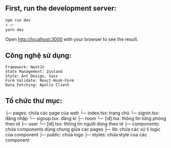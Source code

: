 ## First, run the development server:
```bash
npm run dev
# or
yarn dev
```
Open [http://localhost:3000](http://localhost:3000) with your browser to see the result.

## Công nghệ sử dụng: 
    Framework: NextJs
    State Management: Zustand
    Style: Ant Design, Sass
    Form Validate: React-Hook-Form
    Data Fetching: Apollo Client

## Tổ chức thư mục:
├─ pages: chứa các page của web
    └─ index.tsx: trang chủ
    └─ signin.tsx: đăng nhập
    └─ signup.tsx: đăng kí
    ├─ room
        └─ [id].tsx: thông tin từng phòng theo id
    ├─ user
        └─ [id].tsx: thông tin người dùng theo id
├─ components: chứa components dùng chung giữa các pages
├─ lib: chứa các xử lí logic của component
├─ public: chứa logo
├─ styles: chứa style của các component
